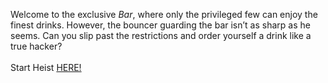 Welcome to the exclusive *Bar*, where only the privileged few can enjoy the finest drinks. However, the bouncer guarding the bar isn’t as sharp as he seems. Can you slip past the restrictions and order yourself a drink like a true hacker?  
&nbsp;  
Start Heist [HERE!](http://127.0.0.1:40001)
